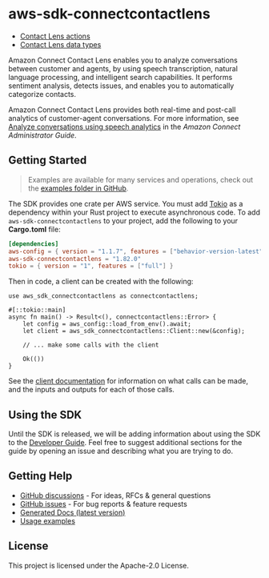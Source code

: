 # aws-sdk-connectcontactlens

  - [Contact Lens actions](https://docs.aws.amazon.com/connect/latest/APIReference/API_Operations_Amazon_Connect_Contact_Lens.html)
  - [Contact Lens data types](https://docs.aws.amazon.com/connect/latest/APIReference/API_Types_Amazon_Connect_Contact_Lens.html)

Amazon Connect Contact Lens enables you to analyze conversations between customer and agents, by using speech transcription, natural language processing, and intelligent search capabilities. It performs sentiment analysis, detects issues, and enables you to automatically categorize contacts.

Amazon Connect Contact Lens provides both real-time and post-call analytics of customer-agent conversations. For more information, see [Analyze conversations using speech analytics](https://docs.aws.amazon.com/connect/latest/adminguide/analyze-conversations.html) in the _Amazon Connect Administrator Guide_.

## Getting Started

> Examples are available for many services and operations, check out the
> [examples folder in GitHub](https://github.com/awslabs/aws-sdk-rust/tree/main/examples).

The SDK provides one crate per AWS service. You must add [Tokio](https://crates.io/crates/tokio)
as a dependency within your Rust project to execute asynchronous code. To add `aws-sdk-connectcontactlens` to
your project, add the following to your **Cargo.toml** file:

```toml
[dependencies]
aws-config = { version = "1.1.7", features = ["behavior-version-latest"] }
aws-sdk-connectcontactlens = "1.82.0"
tokio = { version = "1", features = ["full"] }
```

Then in code, a client can be created with the following:

```rust,no_run
use aws_sdk_connectcontactlens as connectcontactlens;

#[::tokio::main]
async fn main() -> Result<(), connectcontactlens::Error> {
    let config = aws_config::load_from_env().await;
    let client = aws_sdk_connectcontactlens::Client::new(&config);

    // ... make some calls with the client

    Ok(())
}
```

See the [client documentation](https://docs.rs/aws-sdk-connectcontactlens/latest/aws_sdk_connectcontactlens/client/struct.Client.html)
for information on what calls can be made, and the inputs and outputs for each of those calls.

## Using the SDK

Until the SDK is released, we will be adding information about using the SDK to the
[Developer Guide](https://docs.aws.amazon.com/sdk-for-rust/latest/dg/welcome.html). Feel free to suggest
additional sections for the guide by opening an issue and describing what you are trying to do.

## Getting Help

* [GitHub discussions](https://github.com/awslabs/aws-sdk-rust/discussions) - For ideas, RFCs & general questions
* [GitHub issues](https://github.com/awslabs/aws-sdk-rust/issues/new/choose) - For bug reports & feature requests
* [Generated Docs (latest version)](https://awslabs.github.io/aws-sdk-rust/)
* [Usage examples](https://github.com/awslabs/aws-sdk-rust/tree/main/examples)

## License

This project is licensed under the Apache-2.0 License.

